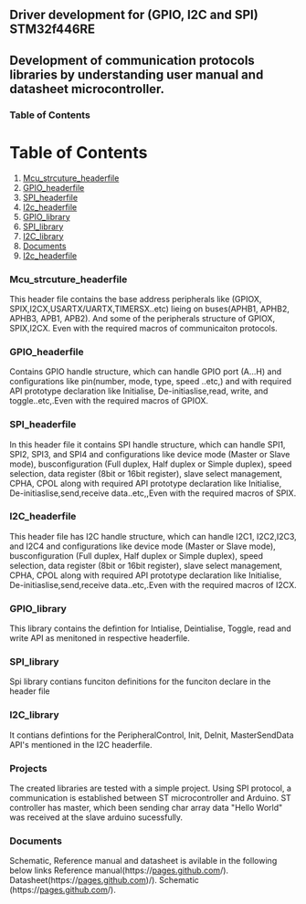 ## Driver development for (GPIO, I2C and SPI) STM32f446RE
## Development of communication protocols libraries by understanding user manual and datasheet microcontroller.
### Table of Contents  
# Table of Contents
1. [Mcu_strcuture_headerfile](#example)
2. [GPIO_headerfile](#example2)
3. [SPI_headerfile](#third-example)
4. [I2c_headerfile](#fourth-example)
5. [GPIO_library](#fourth-example)
6. [SPI_library](#fourth-example)
7. [I2C_library](#fourth-example)
8. [Documents](#fourth-example)
9. [I2c_headerfile](#fourth-example)

 <a name="headers"/>
 
### Mcu_strcuture_headerfile
This header file contains the base address peripherals like (GPIOX, SPIX,I2CX,USARTX/UARTX,TIMERSX..etc) lieing on buses(APHB1, APHB2, APHB3, APB1, APB2). And some of the peripherals structure of GPIOX, SPIX,I2CX. Even with the required macros of communicaiton protocols.
### GPIO_headerfile
Contains GPIO handle structure, which can handle GPIO port (A...H) and configurations like pin(number, mode, type, speed ..etc,) and  with required API  prototype declaration like Initialise, De-initiaslise,read, write, and toggle..etc,.Even with the required macros of GPIOX.
### SPI_headerfile
In this header file it contains SPI handle structure, which can handle SPI1, SPI2, SPI3, and SPI4 and configurations like device mode (Master or Slave mode), busconfiguration (Full duplex, Half duplex or Simple duplex), speed selection, data register (8bit or 16bit register), slave select management, CPHA, CPOL along with required API  prototype declaration like Initialise, De-initiaslise,send,receive data..etc,,Even with the required macros of SPIX.
### I2C_headerfile
This header file has I2C handle structure, which can handle I2C1, I2C2,I2C3, and I2C4 and configurations like device mode (Master or Slave mode), busconfiguration (Full duplex, Half duplex or Simple duplex), speed selection, data register (8bit or 16bit register), slave select management, CPHA, CPOL along with required API  prototype declaration like Initialise, De-initiaslise,send,receive data..etc,.Even with the required macros of I2CX.
### GPIO_library
This library contains the defintion for Intialise, Deintialise, Toggle, read and write API as menitoned in respective headerfile.
### SPI_library
Spi library contians funciton definitions for the funciton declare in the header file
### I2C_library
It contians defintions for the PeripheralControl, Init, DeInit, MasterSendData API's mentioned in the I2C headerfile.
### Projects
The created libraries are tested with a simple project.
Using SPI protocol, a communication is established between ST microcontroller and Arduino. ST controller has master, which been sending char array data "Hello World" was received at the slave arduino sucessfully.
### Documents
Schematic, Reference manual and datasheet is avilable in the following below links
Reference manual(https://[pages.github.com](https://www.st.com/resource/en/reference_manual/dm00135183-stm32f446xx-advanced-arm-based-32-bit-mcus-stmicroelectronics.pdf)/).
Datasheet(https://[pages.github.com](https://www.st.com/resource/en/datasheet/stm32f446re.pdf))/).
Schematic (https://[pages.github.com](https://www.st.com/en/evaluation-tools/nucleo-f446re.html#cad-resources)/).

